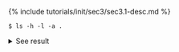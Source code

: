 {% include tutorials/init/sec3/sec3.1-desc.md %}
```
$ ls -h -l -a .
```
<details><summary markdown="span">See result</summary>

```
$ ls -h -l -a .
total 16
drwxr-xr-x  9 bpuchala  staff   288B Aug  4 22:58 .
drwxr-xr-x  5 bpuchala  staff   160B Aug  4 22:58 ..
drwxr-xr-x  4 bpuchala  staff   128B Aug  4 22:59 .casm
-rw-r--r--  1 bpuchala  staff   1.1K Aug  4 22:59 LOG
drwxr-xr-x  3 bpuchala  staff    96B Aug  4 22:58 basis_sets
drwxr-xr-x  3 bpuchala  staff    96B Aug  4 22:58 cluster_expansions
-rw-r--r--  1 bpuchala  staff   815B Aug  7 11:46 prim.json
drwxr-xr-x  5 bpuchala  staff   160B Aug  4 22:58 symmetry
drwxr-xr-x  3 bpuchala  staff    96B Aug  4 22:58 training_data
```
</details>
<br>

